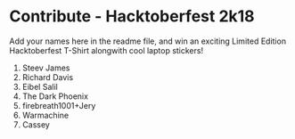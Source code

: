 # Contribute - Hacktoberfest 2k18
Add your names here in the readme file, and win an exciting Limited Edition Hacktoberfest T-Shirt alongwith cool laptop stickers!

1. Steev James
2. Richard Davis
3. Eibel Salil
4. The Dark Phoenix
5. firebreath1001+Jery
6. Warmachine
7. Cassey
